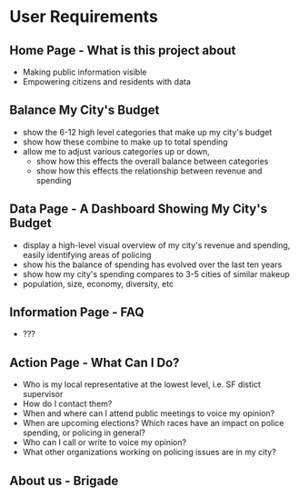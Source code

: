 # User Requirements


## Home Page - What is this project about
* Making public information visible
* Empowering citizens and residents with data

## Balance My City's Budget
* show the 6-12 high level categories that make up my city's budget
* show how these combine to make up to total spending
* allow me to adjust various categories up or down, 
  * show how this effects the overall balance between categories
  * show how this effects the relationship between revenue and spending

## Data Page - A Dashboard Showing My City's Budget
* display a high-level visual overview of my city's revenue and spending, easily identifying areas of policing
* show his the balance of spending has evolved over the last ten years
* show how my city's spending compares to 3-5 cities of similar makeup
 * population, size, economy, diversity, etc

## Information Page - FAQ
* ???

## Action Page - What Can I Do?
* Who is my local representative at the lowest level, i.e. SF distict supervisor
* How do I contact them?
* When and where can I attend public meetings to voice my opinion?
* When are upcoming elections? Which races have an impact on police spending, or policing in general?
* Who can I call or write to voice my opinion?
* What other organizations working on policing issues are in my city?

## About us - Brigade
